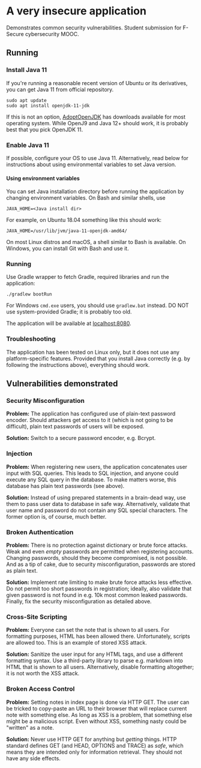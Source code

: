 # A very insecure application
Demonstrates common security vulnerabilities. Student submission for F-Secure
cybersecurity MOOC.

## Running

### Install Java 11
If you're running a reasonable recent version of Ubuntu or its derivatives,
you can get Java 11 from official repository.

```
sudo apt update
sudo apt install openjdk-11-jdk
```

If this is not an option, [AdoptOpenJDK](https://adoptopenjdk.net/) has
downloads available for most operating system. While OpenJ9 and Java 12+
should work, it is probably best that you pick OpenJDK 11.

### Enable Java 11
If possible, configure your OS to use Java 11. Alternatively,
read below for instructions about using environmental variables to set Java
version.

#### Using environment variables
You can set Java installation directory before running the application
by changing environment variables. On Bash and similar shells, use
```
JAVA_HOME=<Java install dir>
```

For example, on Ubuntu 18.04 something like this should work:
```
JAVA_HOME=/usr/lib/jvm/java-11-openjdk-amd64/
```

On most Linux distros and macOS, a shell similar to Bash is available.
On Windows, you can install Git with Bash and use it.

### Running
Use Gradle wrapper to fetch Gradle, required libraries and run the application:
```
./gradlew bootRun
```
For Windows <code>cmd.exe</code> users, you should use <code>gradlew.bat</code>
instead. DO NOT use system-provided Gradle; it is probably too old.

The application will be available at [localhost:8080](http://localhost:8080).

### Troubleshooting
The application has been tested on Linux only, but it does not use any
platform-specific features. Provided that you install Java correctly
(e.g. by following the instructions above), everything should work.

## Vulnerabilities demonstrated

### Security Misconfiguration
**Problem:** The application has configured use of plain-text password encoder.
Should attackers get access to it (which is not going to be difficult),
plain text passwords of users will be exposed.

**Solution:** Switch to a secure password encoder, e.g. Bcrypt.

### Injection
**Problem:** When registering new users, the application concatenates user
input with SQL queries. This leads to SQL injection, and anyone could execute
any SQL query in the database. To make matters worse, this database has
plain text passwords (see above).

**Solution:** Instead of using prepared statements in a brain-dead way, use
them to pass user data to database in safe way. Alternatively, validate that
user name and password do not contain any SQL special characters. The former
option is, of course, much better.

### Broken Authentication
**Problem:** There is no protection against dictionary or brute force attacks.
Weak and even *empty* passwords are permitted when registering accounts.
Changing passwords, should they become compromised, is not possible.
And as a tip of cake, due to security misconfiguration, passwords are stored
as plain text.

**Solution:** Implement rate limiting to make brute force attacks less
effective. Do not permit too short passwords in registration; ideally,
also validate that given password is not found in e.g. 10k most common leaked
passwords. Finally, fix the security misconfiguration as detailed above.

### Cross-Site Scripting
**Problem:** Everyone can set the note that is shown to all users. For
formatting purposes, HTML has been allowed there. Unfortunately, scripts
are allowed too. This is an example of stored XSS attack.

**Solution:** Sanitize the user input for any HTML tags, and use a different
formatting syntax. Use a third-party library to parse e.g. markdown into HTML
that is shown to all users. Alternatively, disable formatting altogether;
it is not worth the XSS attack.

### Broken Access Control
**Problem:** Setting notes in index page is done via HTTP GET. The user can
be tricked to copy-paste an URL to their browser that will replace current note
with something else. As long as XSS is a problem, that something else might be
a malicious script. Even without XSS, something nasty could be "written" as a note.

**Solution:** Never use HTTP GET for anything but *getting* things. HTTP
standard defines GET (and HEAD, OPTIONS and TRACE) as *safe*, which means
they are intended only for information retrieval. They should not have any
side effects.